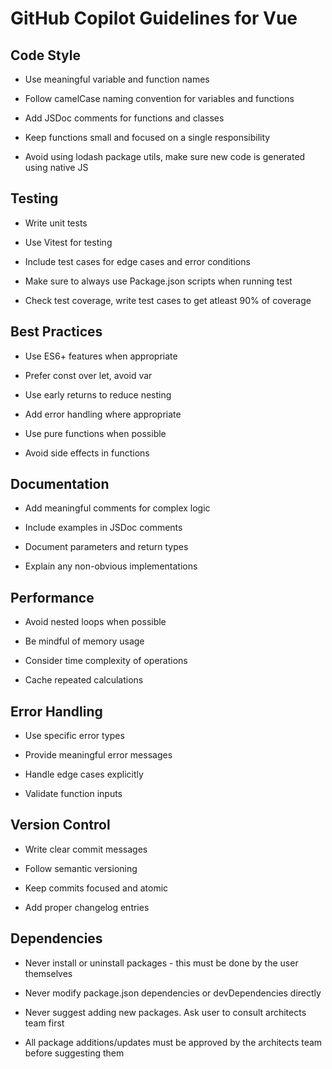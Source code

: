 # GitHub Copilot Guidelines for Vue

## Code Style

- Use meaningful variable and function names

- Follow camelCase naming convention for variables and functions

- Add JSDoc comments for functions and classes

- Keep functions small and focused on a single responsibility

- Avoid using lodash package utils, make sure new code is generated using native JS

## Testing

- Write unit tests

- Use Vitest for testing

- Include test cases for edge cases and error conditions

- Make sure to always use Package.json scripts when running test

- Check test coverage, write test cases to get atleast 90% of coverage

## Best Practices

- Use ES6+ features when appropriate

- Prefer const over let, avoid var

- Use early returns to reduce nesting

- Add error handling where appropriate

- Use pure functions when possible

- Avoid side effects in functions

## Documentation

- Add meaningful comments for complex logic

- Include examples in JSDoc comments

- Document parameters and return types

- Explain any non-obvious implementations

## Performance

- Avoid nested loops when possible

- Be mindful of memory usage

- Consider time complexity of operations

- Cache repeated calculations

## Error Handling

- Use specific error types

- Provide meaningful error messages

- Handle edge cases explicitly

- Validate function inputs

## Version Control

- Write clear commit messages

- Follow semantic versioning

- Keep commits focused and atomic

- Add proper changelog entries

## Dependencies

- Never install or uninstall packages - this must be done by the user themselves

- Never modify package.json dependencies or devDependencies directly

- Never suggest adding new packages. Ask user to consult architects team first

- All package additions/updates must be approved by the architects team before suggesting them
